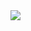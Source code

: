 <img src="https://images2017.cnblogs.com/blog/1106982/201708/1106982-20170811224737742-1564011484.jpg">